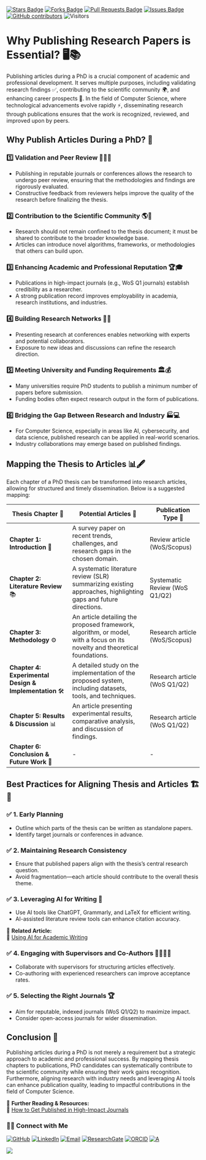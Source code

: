 <a href="https://github.com/drshahizan/short-course/stargazers"><img src="https://img.shields.io/github/stars/drshahizan/short-course" alt="Stars Badge"/></a>
<a href="https://github.com/drshahizan/short-course/network/members"><img src="https://img.shields.io/github/forks/drshahizan/short-course" alt="Forks Badge"/></a>
<a href="https://github.com/drshahizan/short-course/pulls"><img src="https://img.shields.io/github/issues-pr/drshahizan/short-course" alt="Pull Requests Badge"/></a>
<a href="https://github.com/drshahizan/short-course"><img src="https://img.shields.io/github/issues/drshahizan/short-course" alt="Issues Badge"/></a>
<a href="https://github.com/drshahizan/short-course/graphs/contributors"><img alt="GitHub contributors" src="https://img.shields.io/github/contributors/drshahizan/short-course?color=2b9348"></a>
![Visitors](https://api.visitorbadge.io/api/visitors?path=https%3A%2F%2Fgithub.com%2Fdrshahizan%2Fshort-course&labelColor=%23d9e3f0&countColor=%23697689&style=flat)

# Why Publishing Research Papers is Essential? 🖥️📚

Publishing articles during a PhD is a crucial component of academic and professional development. It serves multiple purposes, including validating research findings ✅, contributing to the scientific community 🌍, and enhancing career prospects 🚀. In the field of Computer Science, where technological advancements evolve rapidly ⚡, disseminating research through publications ensures that the work is recognized, reviewed, and improved upon by peers.

## **Why Publish Articles During a PhD? 🤔**

### **1️⃣ Validation and Peer Review** 📝👨‍🏫  
- Publishing in reputable journals or conferences allows the research to undergo peer review, ensuring that the methodologies and findings are rigorously evaluated.  
- Constructive feedback from reviewers helps improve the quality of the research before finalizing the thesis.  

### **2️⃣ Contribution to the Scientific Community** 🌎🔬  
- Research should not remain confined to the thesis document; it must be shared to contribute to the broader knowledge base.  
- Articles can introduce novel algorithms, frameworks, or methodologies that others can build upon.  

### **3️⃣ Enhancing Academic and Professional Reputation** 🏆🎓  
- Publications in high-impact journals (e.g., WoS Q1 journals) establish credibility as a researcher.  
- A strong publication record improves employability in academia, research institutions, and industries.  

### **4️⃣ Building Research Networks** 🤝💡  
- Presenting research at conferences enables networking with experts and potential collaborators.  
- Exposure to new ideas and discussions can refine the research direction.  

### **5️⃣ Meeting University and Funding Requirements** 🏛️💰  
- Many universities require PhD students to publish a minimum number of papers before submission.  
- Funding bodies often expect research output in the form of publications.  

### **6️⃣ Bridging the Gap Between Research and Industry** 🏭💻  
- For Computer Science, especially in areas like AI, cybersecurity, and data science, published research can be applied in real-world scenarios.  
- Industry collaborations may emerge based on published findings.  

## **Mapping the Thesis to Articles 📊🖋️**

Each chapter of a PhD thesis can be transformed into research articles, allowing for structured and timely dissemination. Below is a suggested mapping:

| **Thesis Chapter** 📖       | **Potential Articles** 📜                                                                                | **Publication Type** 🏅 |
|--------------------------|---------------------------------------------------------------------------------------------------------|----------------------|
| **Chapter 1: Introduction** 🎯 | A survey paper on recent trends, challenges, and research gaps in the chosen domain.                   | Review article (WoS/Scopus) |
| **Chapter 2: Literature Review** 📚 | A systematic literature review (SLR) summarizing existing approaches, highlighting gaps and future directions. | Systematic Review (WoS Q1/Q2) |
| **Chapter 3: Methodology** ⚙️ | An article detailing the proposed framework, algorithm, or model, with a focus on its novelty and theoretical foundations. | Research article (WoS/Scopus) |
| **Chapter 4: Experimental Design & Implementation** 🛠️ | A detailed study on the implementation of the proposed system, including datasets, tools, and techniques. | Research article (WoS Q1/Q2) |
| **Chapter 5: Results & Discussion** 📊 | An article presenting experimental results, comparative analysis, and discussion of findings. | Research article (WoS Q1/Q2) |
| **Chapter 6: Conclusion & Future Work** 🔮 | - | - |

## **Best Practices for Aligning Thesis and Articles 🏗️📝**

### ✅ **1. Early Planning**  
- Outline which parts of the thesis can be written as standalone papers.  
- Identify target journals or conferences in advance.  

### ✅ **2. Maintaining Research Consistency**  
- Ensure that published papers align with the thesis’s central research question.  
- Avoid fragmentation—each article should contribute to the overall thesis theme.  

### ✅ **3. Leveraging AI for Writing** 🤖  
- Use AI tools like ChatGPT, Grammarly, and LaTeX for efficient writing.  
- AI-assisted literature review tools can enhance citation accuracy.  

📖 **Related Article:**  
🔗 [Using AI for Academic Writing](https://www.nature.com/articles/d41586-023-02030-7)  

### ✅ **4. Engaging with Supervisors and Co-Authors** 👩‍🏫👨‍🏫  
- Collaborate with supervisors for structuring articles effectively.  
- Co-authoring with experienced researchers can improve acceptance rates.  

### ✅ **5. Selecting the Right Journals** 🏆  
- Aim for reputable, indexed journals (WoS Q1/Q2) to maximize impact.  
- Consider open-access journals for wider dissemination.  

## **Conclusion 🎯**
Publishing articles during a PhD is not merely a requirement but a strategic approach to academic and professional success. By mapping thesis chapters to publications, PhD candidates can systematically contribute to the scientific community while ensuring their work gains recognition. Furthermore, aligning research with industry needs and leveraging AI tools can enhance publication quality, leading to impactful contributions in the field of Computer Science.  

📖 **Further Reading & Resources:**  
🔗 [How to Get Published in High-Impact Journals](https://authorservices.taylorandfrancis.com/publishing-your-research/)  

### 🙌🏻 Connect with Me
<p align="left">
    <a href="https://github.com/drshahizan" target="_blank"><img alt="GitHub" src="https://img.shields.io/badge/-@drshahizan-181717?style=flat-square&logo=GitHub&logoColor=white"></a>
    <a href="https://www.linkedin.com/in/drshahizan" target="_blank"><img alt="LinkedIn" src="https://img.shields.io/badge/-drshahizan-blue?style=flat-square&logo=Linkedin&logoColor=white&link=https://www.linkedin.com/in/drshahizan/"></a>
    <a href="mailto:shahizan@utm.my" target="_blank"><img alt="Email" src="https://img.shields.io/badge/-shahizan@utm.my-c14438?style=flat-square&logo=Gmail&logoColor=white&link=mailto:shahizan@utm.my.com"></a>
    <a href="https://www.researchgate.net/profile/Mohd-Othman-28" target="_blank"><img alt="ResearchGate" src="https://img.shields.io/badge/-ResearchGate-00CCBB?style=flat-square&logo=ResearchGate&logoColor=white"></a>
    <a href="https://orcid.org/0000-0003-4261-1873" target="_blank"><img alt="ORCID" src="https://img.shields.io/badge/-ORCID-A6CE39?style=flat-square&logo=ORCID&logoColor=white"></a> 
 <a href="https://visitorbadge.io/status?path=https%3A%2F%2Fgithub.com%2Fdrshahizan" target="_blank"><img alt="A" src="https://api.visitorbadge.io/api/visitors?path=https%3A%2F%2Fgithub.com%2Fdrshahizan&labelColor=%23697689&countColor=%23555555&style=plastic"></a>
 
![](https://hit.yhype.me/github/profile?user_id=81284918)
</p>

